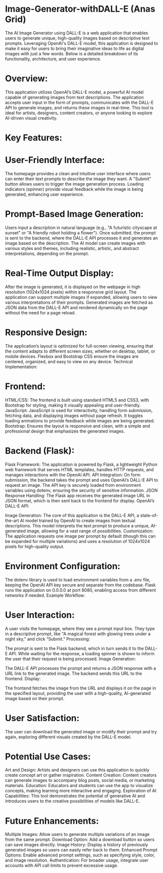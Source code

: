 # Image-Generator-withDALL-E (Anas Grid)

The AI Image Generator using DALL-E is a web application that enables users to generate unique, high-quality images based on descriptive text prompts. Leveraging OpenAI's DALL-E model, this application is designed to make it easy for users to bring their imaginative ideas to life as digital images with just a few words. Below is a detailed breakdown of its functionality, architecture, and user experience.

# Overview:
This application utilizes OpenAI’s DALL-E model, a powerful AI model capable of generating images from text descriptions. The application accepts user input in the form of prompts, communicates with the DALL-E API to generate images, and returns these images in real-time. This tool is ideal for artists, designers, content creators, or anyone looking to explore AI-driven visual creativity.

# Key Features:
# User-Friendly Interface:

The homepage provides a clean and intuitive user interface where users can enter their text prompts to describe the image they want.
A "Submit" button allows users to trigger the image generation process.
Loading indicators (spinner) provide visual feedback while the image is being generated, enhancing user experience.
# Prompt-Based Image Generation:

Users input a description in natural language (e.g., "A futuristic cityscape at sunset" or "A friendly robot holding a flower").
Once submitted, the prompt is sent to the backend, where the DALL-E API processes it and generates an image based on the description.
The AI model can create images with various styles and themes, including realistic, artistic, and abstract interpretations, depending on the prompt.
# Real-Time Output Display:

After the image is generated, it is displayed on the webpage in high resolution (1024x1024 pixels) within a responsive grid layout.
The application can support multiple images if expanded, allowing users to view various interpretations of their prompts.
Generated images are fetched as JSON data from the DALL-E API and rendered dynamically on the page without the need for a page reload.
# Responsive Design:

The application’s layout is optimized for full-screen viewing, ensuring that the content adapts to different screen sizes, whether on desktop, tablet, or mobile devices.
Flexbox and Bootstrap CSS ensure the images are centered, organized, and easy to view on any device.
Technical Implementation:
# Frontend:

HTML/CSS: The frontend is built using standard HTML5 and CSS3, with Bootstrap for styling, making it visually appealing and user-friendly.
JavaScript: JavaScript is used for interactivity, handling form submission, fetching data, and displaying images without page refresh. It toggles loading animations to provide feedback while images are being generated.
Bootstrap: Ensures the layout is responsive and clean, with a simple and professional design that emphasizes the generated images.
# Backend (Flask):

Flask Framework: The application is powered by Flask, a lightweight Python web framework that serves HTML templates, handles HTTP requests, and manages interactions with the OpenAI API.
API Integration: On form submission, the backend takes the prompt and uses OpenAI’s DALL-E API to request an image. The API key is securely loaded from environment variables using dotenv, ensuring the security of sensitive information.
JSON Response Handling: The Flask app receives the generated image URL in JSON format, which is then sent back to the frontend for display.
OpenAI’s DALL-E API:

Image Generation: The core of this application is the DALL-E API, a state-of-the-art AI model trained by OpenAI to create images from textual descriptions. This model interprets the text prompt to produce a unique, AI-generated image, allowing for a vast range of possibilities.
Customization: The application requests one image per prompt by default (though this can be expanded for multiple variations) and uses a resolution of 1024x1024 pixels for high-quality output.
# Environment Configuration:

The dotenv library is used to load environment variables from a .env file, keeping the OpenAI API key secure and separate from the codebase.
Flask runs the application on 0.0.0.0 at port 8080, enabling access from different networks if needed.
Example Workflow:
# User Interaction:

A user visits the homepage, where they see a prompt input box.
They type in a descriptive prompt, like "A magical forest with glowing trees under a night sky," and click “Submit.”
Processing:

The prompt is sent to the Flask backend, which in turn sends it to the DALL-E API.
While waiting for the response, a loading spinner is shown to inform the user that their request is being processed.
Image Generation:

The DALL-E API processes the prompt and returns a JSON response with a URL link to the generated image.
The backend sends this URL to the frontend.
Display:

The frontend fetches the image from the URL and displays it on the page in the specified layout, providing the user with a high-quality, AI-generated image based on their prompt.
# User Satisfaction:

The user can download the generated image or modify their prompt and try again, exploring different visuals created by the DALL-E model.
# Potential Use Cases:
Art and Design: Artists and designers can use this application to quickly create concept art or gather inspiration.
Content Creation: Content creators can generate images to accompany blog posts, social media, or marketing materials.
Education: Educators and students can use the app to visualize concepts, making learning more interactive and engaging.
Exploration of AI Capabilities: This tool demonstrates the potential of generative AI and introduces users to the creative possibilities of models like DALL-E.
# Future Enhancements:
Multiple Images: Allow users to generate multiple variations of an image from the same prompt.
Download Option: Add a download button so users can save images directly.
Image History: Display a history of previously generated images so users can easily refer back to them.
Enhanced Prompt Options: Enable advanced prompt settings, such as specifying style, color, and image resolution.
Authentication: For broader usage, integrate user accounts with API call limits to prevent excessive usage.
